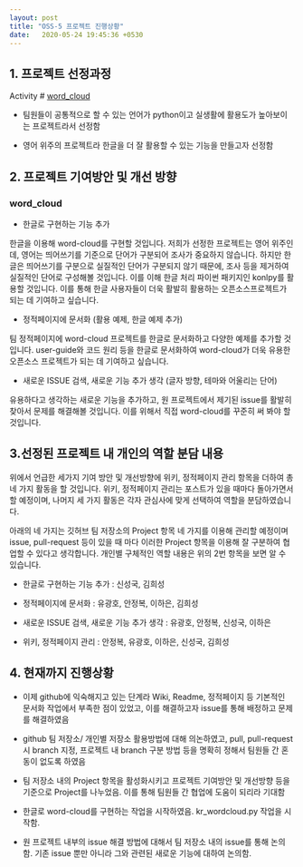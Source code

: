 ```yaml
---
layout: post
title: "OSS-5 프로젝트 진행상황"
date:   2020-05-24 19:45:36 +0530
---
```


## 1. 프로젝트 선정과정
Activity # [word_cloud](https://github.com/amueller/word_cloud)

- 팀원들이 공통적으로 할 수 있는 언어가 python이고 실생활에 활용도가 높아보이는 프로젝트라서 선정함

- 영어 위주의 프로젝트라 한글을 더 잘 활용할 수 있는 기능을 만들고자 선정함


## 2. 프로젝트 기여방안 및 개선 방향
### word_cloud
- 한글로 구현하는 기능 추가 


한글을 이용해 word-cloud를 구현할 것입니다. 저희가 선정한 프로젝트는 영어 위주인데, 영어는 띄어쓰기를 기준으로 단어가 구분되어 조사가 중요하지 않습니다. 하지만 한글은 띄어쓰기를 구분으로 실질적인 단어가 구분되지 않기 때문에, 조사 등을 제거하여 실질적인 단어로 구성해볼 것입니다.
이를 이해 한글 처리 파이썬 패키지인 konlpy를 활용할 것입니다. 이를 통해 한글 사용자들이 더욱 활발히 활용하는 오픈소스프로젝트가 되는 데 기여하고 싶습니다.

- 정적페이지에 문서화 (활용 예제, 한글 예제 추가)


팀 정적페이지에 word-cloud 프로젝트를 한글로 문서화하고 다양한 예제를 추가할 것입니다. user-guide와 코드 원리 등을 한글로 문서화하여 word-cloud가 더욱 유용한 오픈소스 프로젝트가 되는 데 기여하고 싶습니다. 


- 새로운 ISSUE 검색, 새로운 기능 추가 생각 (글자 방향, 테마와 어울리는 단어) 


유용하다고 생각하는 새로운 기능을 추가하고, 원 프로젝트에서 제기된 issue를 활발히 찾아서 문제를 해결해볼 것입니다. 이를 위해서 직접 word-cloud를 꾸준히 써 봐야 할 것입니다. 

 
## 3.선정된 프로젝트 내 개인의 역할 분담 내용  

위에서 언급한 세가지 기여 방안 및 개선방향에 위키, 정적페이지 관리 항목을 더하여 총 네 가지 활동을 할 것입니다. 위키, 정적페이지 관리는 포스트가 있을 때마다 돌아가면서 할 예정이며, 나머지 세 가지 활동은 각자 관심사에 맞게 선택하여 역할을 분담하였습니다.

아래의 네 가지는 깃허브 팀 저장소의 Project 항목 네 가지를 이용해 관리할 예정이며 issue, pull-request 등이 있을 때 마다 이러한 Project 항목을 이용해 잘 구분하여 협업할 수 있다고 생각합니다. 개인별 구체적인 역할 내용은 위의 2번 항목을 보면 알 수 있습니다.


- 한글로 구현하는 기능 추가 : 신성국, 김희성


- 정적페이지에 문서화 : 유광호, 안정복, 이하은, 김희성


- 새로운 ISSUE 검색, 새로운 기능 추가 생각 : 유광호, 안정복, 신성국, 이하은


- 위키, 정적페이지 관리 : 안정복, 유광호, 이하은, 신성국, 김희성



## 4. 현재까지 진행상황

- 이제 github에 익숙해지고 있는 단계라 Wiki, Readme, 정적페이지 등 기본적인 문서화 작업에서 부족한 점이 있었고, 이를 해결하고자 issue를 통해 배정하고 문제를 해결하였음

- github 팀 저장소/ 개인별 저장소 활용방법에 대해 의논하였고,  pull, pull-request 시 branch 지정, 프로젝트 내 branch 구분 방법 등을 명확히 정해서 팀원들 간 혼동이 없도록 하였음

- 팀 저장소 내의 Project 항목을 활성화시키고 프로젝트 기여방안 및 개선방향 등을 기준으로 Project를 나누었음. 이를 통해 팀원들 간 협업에 도움이 되리라 기대함

- 한글로 word-cloud를 구현하는 작업을 시작하였음. kr_wordcloud.py 작업을 시작함.

- 원 프로젝트 내부의 issue 해결 방법에 대해서 팀 저장소 내의 issue를 통해 논의함. 기존 issue 뿐만 아니라 그와 관련된 새로운 기능에 대하여 논의함.


[jekyll-docs]: https://jekyllrb.com/docs/home
[jekyll-gh]:   https://github.com/jekyll/jekyll
[jekyll-talk]: https://talk.jekyllrb.com/

